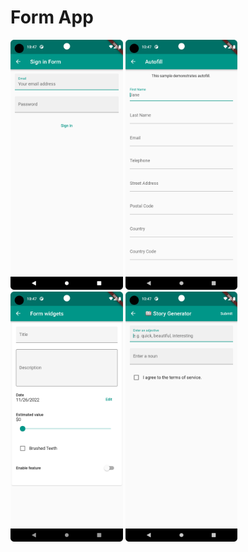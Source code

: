 # Form App

<img src="images/Screenshot_20221126_224712.png" height="400">

<img src="images/Screenshot_20221126_224722.png" height="400">

<img src="images/Screenshot_20221126_224730.png" height="400">

<img src="images/Screenshot_20221126_224739.png" height="400">